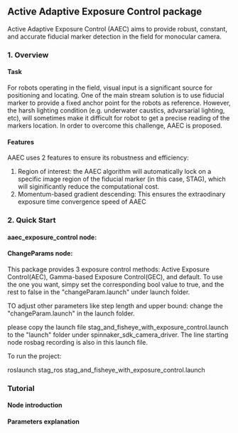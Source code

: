

## Active Adaptive Exposure Control package
Active Adaptive Exposure Control (AAEC) aims to provide robust, constant, and accurate fiducial marker detection in the field for monocular camera.

### 1. Overview
  #### Task
  For robots operating in the field, visual input is a significant source for positioning and locating. One of the main stream solution is to use fiducial marker to provide a fixed anchor point for the robots as reference. However, the harsh lighting condition (e.g.  underwater caustics, advarsarial lighting, etc), will sometimes make it difficult for robot to get a precise reading of the markers location. In order to overcome this challenge, AAEC is proposed.
  
  #### Features
  AAEC uses 2 features to ensure its robustness and efficiency:
  1. Region of interest: the AAEC algorithm will automatically lock on a specific image region of the fiducial marker (in this case, STAG), which will siginificantly reduce the computational cost.
  2. Momentum-based gradient descending: This ensures the extraodinary exposure time convergence speed of AAEC


### 2. Quick Start
  #### aaec_exposure_control node:
  

  #### ChangeParams node:
  This package provides 3 exposure control methods: Active Exposure Control(AEC), Gamma-based Exposure Control(GEC), and default. To use the one you want, simpy set the corresponding bool value to true, and the rest to false in the  "changeParam.launch" under launch folder.


TO adjust other parameters like step length and upper bound: change the "changeParam.launch" in the launch folder.



please copy the launch file stag_and_fisheye_with_exposure_control.launch
to the "launch" folder under spinnaker_sdk_camera_driver. The line starting node rosbag recording is also in this launch file.

To run the project:

roslaunch stag_ros stag_and_fisheye_with_exposure_control.launch


### Tutorial
  #### Node introduction
  #### Parameters explanation



